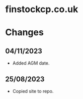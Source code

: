 # finstockcp.co.uk

# Changes

## 04/11/2023
- Added AGM date.

## 25/08/2023
- Copied site to repo.

